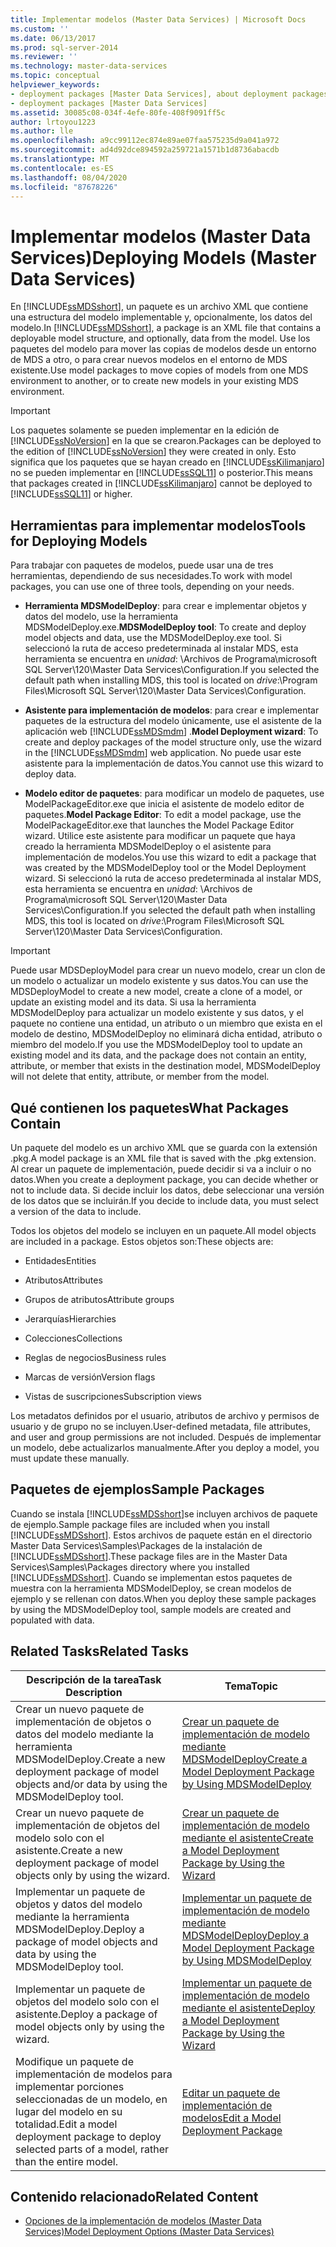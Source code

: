 ```yaml
---
title: Implementar modelos (Master Data Services) | Microsoft Docs
ms.custom: ''
ms.date: 06/13/2017
ms.prod: sql-server-2014
ms.reviewer: ''
ms.technology: master-data-services
ms.topic: conceptual
helpviewer_keywords:
- deployment packages [Master Data Services], about deployment packages
- deployment packages [Master Data Services]
ms.assetid: 30085c08-034f-4efe-80fe-408f9091ff5c
author: lrtoyou1223
ms.author: lle
ms.openlocfilehash: a9cc99112ec874e89ae07faa575235d9a041a972
ms.sourcegitcommit: ad4d92dce894592a259721a1571b1d8736abacdb
ms.translationtype: MT
ms.contentlocale: es-ES
ms.lasthandoff: 08/04/2020
ms.locfileid: "87678226"
---
```

# <a name="deploying-models-master-data-services"></a><span data-ttu-id="a7705-102">Implementar modelos (Master Data Services)</span><span class="sxs-lookup"><span data-stu-id="a7705-102">Deploying Models (Master Data Services)</span></span>
  <span data-ttu-id="a7705-103">En [!INCLUDE[ssMDSshort](../includes/ssmdsshort-md.md)], un paquete es un archivo XML que contiene una estructura del modelo implementable y, opcionalmente, los datos del modelo.</span><span class="sxs-lookup"><span data-stu-id="a7705-103">In [!INCLUDE[ssMDSshort](../includes/ssmdsshort-md.md)], a package is an XML file that contains a deployable model structure, and optionally, data from the model.</span></span> <span data-ttu-id="a7705-104">Use los paquetes del modelo para mover las copias de modelos desde un entorno de MDS a otro, o para crear nuevos modelos en el entorno de MDS existente.</span><span class="sxs-lookup"><span data-stu-id="a7705-104">Use model packages to move copies of models from one MDS environment to another, or to create new models in your existing MDS environment.</span></span>  
  
> [!IMPORTANT]  
>  <span data-ttu-id="a7705-105">Los paquetes solamente se pueden implementar en la edición de [!INCLUDE[ssNoVersion](../includes/ssnoversion-md.md)] en la que se crearon.</span><span class="sxs-lookup"><span data-stu-id="a7705-105">Packages can be deployed to the edition of [!INCLUDE[ssNoVersion](../includes/ssnoversion-md.md)] they were created in only.</span></span> <span data-ttu-id="a7705-106">Esto significa que los paquetes que se hayan creado en [!INCLUDE[ssKilimanjaro](../includes/sskilimanjaro-md.md)] no se pueden implementar en [!INCLUDE[ssSQL11](../includes/sssql11-md.md)] o posterior.</span><span class="sxs-lookup"><span data-stu-id="a7705-106">This means that packages created in [!INCLUDE[ssKilimanjaro](../includes/sskilimanjaro-md.md)] cannot be deployed to [!INCLUDE[ssSQL11](../includes/sssql11-md.md)] or higher.</span></span>  
  
## <a name="tools-for-deploying-models"></a><span data-ttu-id="a7705-107">Herramientas para implementar modelos</span><span class="sxs-lookup"><span data-stu-id="a7705-107">Tools for Deploying Models</span></span>  
 <span data-ttu-id="a7705-108">Para trabajar con paquetes de modelos, puede usar una de tres herramientas, dependiendo de sus necesidades.</span><span class="sxs-lookup"><span data-stu-id="a7705-108">To work with model packages, you can use one of three tools, depending on your needs.</span></span>  
  
-   <span data-ttu-id="a7705-109">**Herramienta MDSModelDeploy**: para crear e implementar objetos y datos del modelo, use la herramienta MDSModelDeploy.exe.</span><span class="sxs-lookup"><span data-stu-id="a7705-109">**MDSModelDeploy tool**: To create and deploy model objects and data, use the MDSModelDeploy.exe tool.</span></span> <span data-ttu-id="a7705-110">Si seleccionó la ruta de acceso predeterminada al instalar MDS, esta herramienta se encuentra en *unidad*: \Archivos de Programa\microsoft SQL Server\120\Master Data Services\Configuration.</span><span class="sxs-lookup"><span data-stu-id="a7705-110">If you selected the default path when installing MDS, this tool is located on *drive*:\Program Files\Microsoft SQL Server\120\Master Data Services\Configuration.</span></span>  
  
-   <span data-ttu-id="a7705-111">**Asistente para implementación de modelos**: para crear e implementar paquetes de la estructura del modelo únicamente, use el asistente de la aplicación web [!INCLUDE[ssMDSmdm](../includes/ssmdsmdm-md.md)] .</span><span class="sxs-lookup"><span data-stu-id="a7705-111">**Model Deployment wizard**: To create and deploy packages of the model structure only, use the wizard in the [!INCLUDE[ssMDSmdm](../includes/ssmdsmdm-md.md)] web application.</span></span> <span data-ttu-id="a7705-112">No puede usar este asistente para la implementación de datos.</span><span class="sxs-lookup"><span data-stu-id="a7705-112">You cannot use this wizard to deploy data.</span></span>  
  
-   <span data-ttu-id="a7705-113">**Modelo editor de paquetes**: para modificar un modelo de paquetes, use ModelPackageEditor.exe que inicia el asistente de modelo editor de paquetes.</span><span class="sxs-lookup"><span data-stu-id="a7705-113">**Model Package Editor**: To edit a model package, use the ModelPackageEditor.exe that launches the Model Package Editor wizard.</span></span> <span data-ttu-id="a7705-114">Utilice este asistente para modificar un paquete que haya creado la herramienta MDSModelDeploy o el asistente para implementación de modelos.</span><span class="sxs-lookup"><span data-stu-id="a7705-114">You use this wizard to edit a package that was created by the MDSModelDeploy tool or the Model Deployment wizard.</span></span> <span data-ttu-id="a7705-115">Si seleccionó la ruta de acceso predeterminada al instalar MDS, esta herramienta se encuentra en *unidad*: \Archivos de Programa\microsoft SQL Server\120\Master Data Services\Configuration.</span><span class="sxs-lookup"><span data-stu-id="a7705-115">If you selected the default path when installing MDS, this tool is located on *drive*:\Program Files\Microsoft SQL Server\120\Master Data Services\Configuration.</span></span>  
  
> [!IMPORTANT]  
>  <span data-ttu-id="a7705-116">Puede usar MDSDeployModel para crear un nuevo modelo, crear un clon de un modelo o actualizar un modelo existente y sus datos.</span><span class="sxs-lookup"><span data-stu-id="a7705-116">You can use the MDSDeployModel to create a new model, create a clone of a model, or update an existing model and its data.</span></span> <span data-ttu-id="a7705-117">Si usa la herramienta MDSModelDeploy para actualizar un modelo existente y sus datos, y el paquete no contiene una entidad, un atributo o un miembro que exista en el modelo de destino, MDSModelDeploy no eliminará dicha entidad, atributo o miembro del modelo.</span><span class="sxs-lookup"><span data-stu-id="a7705-117">If you use the MDSModelDeploy tool to update an existing model and its data, and the package does not contain an entity, attribute, or member that exists in the destination model, MDSModelDeploy will not delete that entity, attribute, or member from the model.</span></span>  
  
## <a name="what-packages-contain"></a><span data-ttu-id="a7705-118">Qué contienen los paquetes</span><span class="sxs-lookup"><span data-stu-id="a7705-118">What Packages Contain</span></span>  
 <span data-ttu-id="a7705-119">Un paquete del modelo es un archivo XML que se guarda con la extensión .pkg.</span><span class="sxs-lookup"><span data-stu-id="a7705-119">A model package is an XML file that is saved with the .pkg extension.</span></span> <span data-ttu-id="a7705-120">Al crear un paquete de implementación, puede decidir si va a incluir o no datos.</span><span class="sxs-lookup"><span data-stu-id="a7705-120">When you create a deployment package, you can decide whether or not to include data.</span></span> <span data-ttu-id="a7705-121">Si decide incluir los datos, debe seleccionar una versión de los datos que se incluirán.</span><span class="sxs-lookup"><span data-stu-id="a7705-121">If you decide to include data, you must select a version of the data to include.</span></span>  
  
 <span data-ttu-id="a7705-122">Todos los objetos del modelo se incluyen en un paquete.</span><span class="sxs-lookup"><span data-stu-id="a7705-122">All model objects are included in a package.</span></span> <span data-ttu-id="a7705-123">Estos objetos son:</span><span class="sxs-lookup"><span data-stu-id="a7705-123">These objects are:</span></span>  
  
-   <span data-ttu-id="a7705-124">Entidades</span><span class="sxs-lookup"><span data-stu-id="a7705-124">Entities</span></span>  
  
-   <span data-ttu-id="a7705-125">Atributos</span><span class="sxs-lookup"><span data-stu-id="a7705-125">Attributes</span></span>  
  
-   <span data-ttu-id="a7705-126">Grupos de atributos</span><span class="sxs-lookup"><span data-stu-id="a7705-126">Attribute groups</span></span>  
  
-   <span data-ttu-id="a7705-127">Jerarquías</span><span class="sxs-lookup"><span data-stu-id="a7705-127">Hierarchies</span></span>  
  
-   <span data-ttu-id="a7705-128">Colecciones</span><span class="sxs-lookup"><span data-stu-id="a7705-128">Collections</span></span>  
  
-   <span data-ttu-id="a7705-129">Reglas de negocios</span><span class="sxs-lookup"><span data-stu-id="a7705-129">Business rules</span></span>  
  
-   <span data-ttu-id="a7705-130">Marcas de versión</span><span class="sxs-lookup"><span data-stu-id="a7705-130">Version flags</span></span>  
  
-   <span data-ttu-id="a7705-131">Vistas de suscripciones</span><span class="sxs-lookup"><span data-stu-id="a7705-131">Subscription views</span></span>  
  
 <span data-ttu-id="a7705-132">Los metadatos definidos por el usuario, atributos de archivo y permisos de usuario y de grupo no se incluyen.</span><span class="sxs-lookup"><span data-stu-id="a7705-132">User-defined metadata, file attributes, and user and group permissions are not included.</span></span> <span data-ttu-id="a7705-133">Después de implementar un modelo, debe actualizarlos manualmente.</span><span class="sxs-lookup"><span data-stu-id="a7705-133">After you deploy a model, you must update these manually.</span></span>  
  
## <a name="sample-packages"></a><span data-ttu-id="a7705-134">Paquetes de ejemplos</span><span class="sxs-lookup"><span data-stu-id="a7705-134">Sample Packages</span></span>  
 <span data-ttu-id="a7705-135">Cuando se instala [!INCLUDE[ssMDSshort](../includes/ssmdsshort-md.md)]se incluyen archivos de paquete de ejemplo.</span><span class="sxs-lookup"><span data-stu-id="a7705-135">Sample package files are included when you install [!INCLUDE[ssMDSshort](../includes/ssmdsshort-md.md)].</span></span> <span data-ttu-id="a7705-136">Estos archivos de paquete están en el directorio Master Data Services\Samples\Packages de la instalación de [!INCLUDE[ssMDSshort](../includes/ssmdsshort-md.md)].</span><span class="sxs-lookup"><span data-stu-id="a7705-136">These package files are in the Master Data Services\Samples\Packages directory where you installed [!INCLUDE[ssMDSshort](../includes/ssmdsshort-md.md)].</span></span> <span data-ttu-id="a7705-137">Cuando se implementan estos paquetes de muestra con la herramienta MDSModelDeploy, se crean modelos de ejemplo y se rellenan con datos.</span><span class="sxs-lookup"><span data-stu-id="a7705-137">When you deploy these sample packages by using the MDSModelDeploy tool, sample models are created and populated with data.</span></span>  
  
## <a name="related-tasks"></a><span data-ttu-id="a7705-138">Related Tasks</span><span class="sxs-lookup"><span data-stu-id="a7705-138">Related Tasks</span></span>  
  
|<span data-ttu-id="a7705-139">Descripción de la tarea</span><span class="sxs-lookup"><span data-stu-id="a7705-139">Task Description</span></span>|<span data-ttu-id="a7705-140">Tema</span><span class="sxs-lookup"><span data-stu-id="a7705-140">Topic</span></span>|  
|----------------------|-----------|  
|<span data-ttu-id="a7705-141">Crear un nuevo paquete de implementación de objetos o datos del modelo mediante la herramienta MDSModelDeploy.</span><span class="sxs-lookup"><span data-stu-id="a7705-141">Create a new deployment package of model objects and/or data by using the MDSModelDeploy tool.</span></span>|[<span data-ttu-id="a7705-142">Crear un paquete de implementación de modelo mediante MDSModelDeploy</span><span class="sxs-lookup"><span data-stu-id="a7705-142">Create a Model Deployment Package by Using MDSModelDeploy</span></span>](../../2014/master-data-services/create-a-model-deployment-package-by-using-mdsmodeldeploy.md)|  
|<span data-ttu-id="a7705-143">Crear un nuevo paquete de implementación de objetos del modelo solo con el asistente.</span><span class="sxs-lookup"><span data-stu-id="a7705-143">Create a new deployment package of model objects only by using the wizard.</span></span>|[<span data-ttu-id="a7705-144">Crear un paquete de implementación de modelo mediante el asistente</span><span class="sxs-lookup"><span data-stu-id="a7705-144">Create a Model Deployment Package by Using the Wizard</span></span>](../../2014/master-data-services/create-a-model-deployment-package-by-using-the-wizard.md)|  
|<span data-ttu-id="a7705-145">Implementar un paquete de objetos y datos del modelo mediante la herramienta MDSModelDeploy.</span><span class="sxs-lookup"><span data-stu-id="a7705-145">Deploy a package of model objects and data by using the MDSModelDeploy tool.</span></span>|[<span data-ttu-id="a7705-146">Implementar un paquete de implementación de modelo mediante MDSModelDeploy</span><span class="sxs-lookup"><span data-stu-id="a7705-146">Deploy a Model Deployment Package by Using MDSModelDeploy</span></span>](../../2014/master-data-services/deploy-a-model-deployment-package-by-using-mdsmodeldeploy.md)|  
|<span data-ttu-id="a7705-147">Implementar un paquete de objetos del modelo solo con el asistente.</span><span class="sxs-lookup"><span data-stu-id="a7705-147">Deploy a package of model objects only by using the wizard.</span></span>|[<span data-ttu-id="a7705-148">Implementar un paquete de implementación de modelo mediante el asistente</span><span class="sxs-lookup"><span data-stu-id="a7705-148">Deploy a Model Deployment Package by Using the Wizard</span></span>](../../2014/master-data-services/deploy-a-model-deployment-package-by-using-the-wizard.md)|  
|<span data-ttu-id="a7705-149">Modifique un paquete de implementación de modelos para implementar porciones seleccionadas de un modelo, en lugar del modelo en su totalidad.</span><span class="sxs-lookup"><span data-stu-id="a7705-149">Edit a model deployment package to deploy selected parts of a model, rather than the entire model.</span></span>|[<span data-ttu-id="a7705-150">Editar un paquete de implementación de modelos</span><span class="sxs-lookup"><span data-stu-id="a7705-150">Edit a Model Deployment Package</span></span>](../../2014/master-data-services/edit-a-model-deployment-package.md)|  
  
## <a name="related-content"></a><span data-ttu-id="a7705-151">Contenido relacionado</span><span class="sxs-lookup"><span data-stu-id="a7705-151">Related Content</span></span>  
  
-   [<span data-ttu-id="a7705-152">Opciones de la implementación de modelos &#40;Master Data Services&#41;</span><span class="sxs-lookup"><span data-stu-id="a7705-152">Model Deployment Options &#40;Master Data Services&#41;</span></span>](model-deployment-options-master-data-services.md)  
  
  
